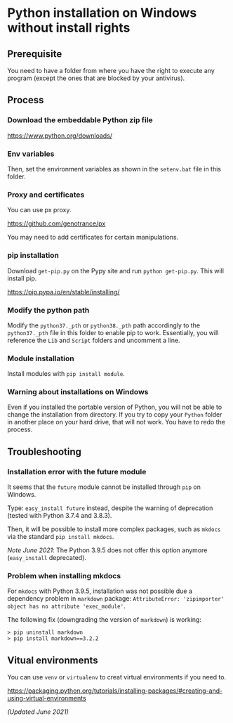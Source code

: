 # Python installation on Windows without install rights 

## Prerequisite

You need to have a folder from where you have the right to execute any program (except the ones that are blocked by your antivirus).

## Process

### Download the embeddable Python zip file

https://www.python.org/downloads/

### Env variables

Then, set the environment variables as shown in the `setenv.bat` file in this folder.

### Proxy and certificates

You can use px proxy.

https://github.com/genotrance/px

You may need to add certificates for certain manipulations.

### pip installation

Download `get-pip.py` on the Pypy site and run `python get-pip.py`. This will install pip.

https://pip.pypa.io/en/stable/installing/

### Modify the python path

Modify the `python37._pth` or `python38._pth` path accordingly to the `python37._pth` file in this folder to enable pip to work. Essentially, you will reference the `Lib` and `Script` folders and uncomment a line.

### Module installation

Install modules with `pip install module`.

### Warning about installations on Windows

Even if you installed the portable version of Python, you will not be able to change the installation from directory. If you try to copy your `Python` folder in another place on your hard drive, that will not work. You have to redo the process.

## Troubleshooting

### Installation error with the future module

It seems that the `future` module cannot be installed through `pip` on Windows.

Type: `easy_install future` instead, despite the warning of deprecation (tested with Python 3.7.4 and 3.8.3).

Then, it will be possible to install more complex packages, such as `mkdocs` via the standard `pip install mkdocs`.

*Note June 2021*: The Python 3.9.5 does not offer this option anymore (`easy_install` deprecated).

### Problem when installing mkdocs

For `mkdocs` with Python 3.9.5, installation was not possible due a dependency problem in `markdown` package: `AttributeError: 'zipimporter' object has no attribute 'exec_module'`.

The following fix (downgrading the version of `markdown`) is working:

```
> pip uninstall markdown
> pip install markdown==3.2.2
```

## Vitual environments

You can use `venv` or `virtualenv` to creat virtual environments if you need to.

https://packaging.python.org/tutorials/installing-packages/#creating-and-using-virtual-environments

*(Updated June 2021)*

